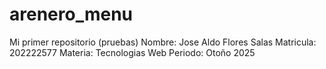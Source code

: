 # arenero_menu
Mi primer repositorio (pruebas)
Nombre: Jose Aldo Flores Salas 
Matricula: 202222577
Materia: Tecnologias Web
Periodo: Otoño 2025
